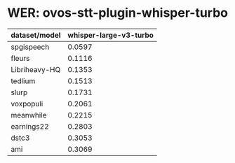 
# WER: ovos-stt-plugin-whisper-turbo
|dataset/model|whisper-large-v3-turbo|
|-|-|
| spgispeech | 0.0597 |
| fleurs | 0.1116 |
| Libriheavy-HQ | 0.1353 |
| tedlium | 0.1513 |
| slurp | 0.1731 |
| voxpopuli | 0.2061 |
| meanwhile | 0.2215 |
| earnings22 | 0.2803 |
| dstc3 | 0.3053 |
| ami | 0.3069 |